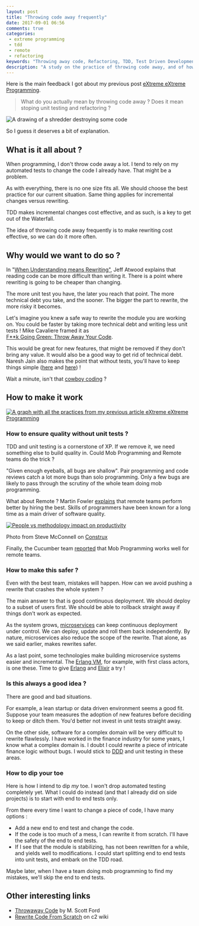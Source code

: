 ```yaml
---
layout: post
title: "Throwing code away frequently"
date: 2017-09-01 06:56
comments: true
categories:
 - extreme programming
 - tdd
 - remote
 - refactoring
keywords: "Throwing away code, Refactoring, TDD, Test Driven Development, DDD, Remote Work, Mob Programming, Rewrite, Testing, Automated testing, Microservices"
description: "A study on the practice of throwing code away, and of how and when it could be made to work"
---
```

Here is the main feedback I got about my previous post [eXtreme eXtreme Programming](/extreme-extreme-programming-2017/).

> What do you actually mean by throwing code away ? Does it mean stoping unit testing and refactoring ?

![A drawing of a shredder destroying some code]({{site.url}}/imgs/2017-09-01-throwing-code-away-frequently/shredder.jpeg)

So I guess it deserves a bit of explanation.

## What is it all about ?

When programming, I don't throw code away a lot. I tend to rely on my automated tests to change the code I already have. That might be a problem.

As with everything, there is no one size fits all. We should choose the best practice for our current situation. Same thing applies for incremental changes versus rewriting.

TDD makes incremental changes cost effective, and as such, is a key to get out of the Waterfall.

The idea of throwing code away frequently is to make rewriting cost effective, so we can do it more often.

## Why would we want to do so ?

In "[When Understanding means Rewriting"](https://blog.codinghorror.com/when-understanding-means-rewriting/), Jeff Atwood explains that reading code can be more difficult than writing it. There is a point where rewriting is going to be cheaper than changing.

The more unit test you have, the later you reach that point. The more technical debt you take, and the sooner. The bigger the part to rewrite, the more risky it becomes.

Let's imagine you knew a safe way to rewrite the module you are working on. You could be faster by taking more technical debt and writing less unit tests ! Mike Cavaliere framed it as  
[F**k Going Green: Throw Away Your Code](http://mikecavaliere.com/throw-away-your-code/).

This would be great for new features, that might be removed if they don't bring any value. It would also be a good way to get rid of technical debt. Naresh Jain also makes the point that without tests, you'll have to keep things simple ([here](https://blogs.agilefaqs.com/2008/10/07/throwing-away-code/) and [here](https://fr.slideshare.net/nashjain/the-decline-and-fall-of-agile-antifragile-mindset-to-rescue)) !

Wait a minute, isn't that [cowboy coding](https://en.wikipedia.org/wiki/Cowboy_coding) ?

## How to make it work

[![A graph with all the practices from my previous article eXtreme eXtreme Programming]({{site.url}}/imgs/2017-09-01-throwing-code-away-frequently/xxp.jpg)](/extreme-extreme-programming-2017/)

### How to ensure quality without unit tests ?

TDD and unit testing is a cornerstone of XP. If we remove it, we need something else to build quality in. Could Mob Programming and Remote teams do the trick ?

"Given enough eyeballs, all bugs are shallow". Pair programming and code reviews catch a lot more bugs than solo programming. Only a few bugs are likely to pass through the scrutiny of the whole team doing mob programming.

What about Remote ? Martin Fowler [explains](https://martinfowler.com/articles/remote-or-co-located.html) that remote teams perform better by hiring the best. Skills of programmers have been known for a long time as a main driver of software quality.

[![People vs methodology impact on productivity]({{site.url}}/imgs/2017-09-01-throwing-code-away-frequently/ProductivityVariation.jpg)](http://www.construx.com/10x_Software_Development/Origins_of_10X_%E2%80%93_How_Valid_is_the_Underlying_Research_/)<div class="image-credits">Photo from Steve McConnell on [Construx](http://www.construx.com/10x_Software_Development/Origins_of_10X_%E2%80%93_How_Valid_is_the_Underlying_Research_/)</div>

Finally, the Cucumber team [reported](https://cucumber.io/blog/2015/12/21/the-mob-rules-ok) that Mob Programming works well for remote teams.

### How to make this safer ?

Even with the best team, mistakes will happen. How can we avoid pushing a rewrite that crashes the whole system ?

The main answer to that is good continuous deployment. We should deploy to a subset of users first. We should be able to rollback straight away if things don't work as expected.

As the system grows, [microservices](https://en.wikipedia.org/wiki/Microservices) can keep continuous deployment under control. We can deploy, update and roll them back independently. By nature, microservices also reduce the scope of the rewrite. That alone, as we said earlier, makes rewrites safer.

As a last point, some technologies make building microservice systems easier and incremental. The [Erlang VM](https://stackoverflow.com/questions/16779162/what-kind-of-virtual-machine-is-beam-the-erlang-vm), for example, with first class actors, is one these. Time to give [Erlang](https://www.erlang.org/) and [Elixir](https://elixir-lang.org/) a try !

### Is this always a good idea ?

There are good and bad situations.

For example, a lean startup or data driven environment seems a good fit. Suppose your team measures the adoption of new features before deciding to keep or ditch them. You'd better not invest in unit tests straight away.

On the other side, software for a complex domain will be very difficult to rewrite flawlessly. I have worked in the finance industry for some years, I know what a complex domain is. I doubt I could rewrite a piece of intricate finance logic without bugs. I would stick to [DDD](https://en.wikipedia.org/wiki/Domain-driven_design) and unit testing in these areas.

### How to dip your toe

Here is how I intend to dip _my_ toe. I won't drop automated testing completely yet. What I could do instead (and that I already did on side projects) is to start with end to end tests only.

From there every time I want to change a piece of code, I have many options :

*   Add a new end to end test and change the code.
*   If the code is too much of a mess, I can rewrite it from scratch. I'll have the safety of the end to end tests.
*   If I see that the module is stabilizing, has not been rewritten for a while, and yields well to modifications. I could start splitting end to end tests into unit tests, and embark on the TDD road.

Maybe later, when I have a team doing mob programming to find my mistakes, we'll skip the end to end tests.

## Other interesting links

*   [Throwaway Code](http://corgibytes.com/blog/2016/11/01/throwaway-code/) by M. Scott Ford
*   [Rewrite Code From Scratch](http://wiki.c2.com/?RewriteCodeFromScratch) on c2 wiki
